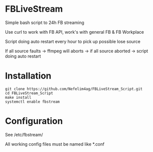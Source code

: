 # FBLiveStream
Simple bash script to 24h FB streaming

Use curl to work with FB API, work's with general FB & FB Workplace

Script doing auto restart every hour to pick up possible lose source

If all source faults -> ffmpeg will aborts -> if all source aborted -> script doing auto restart


# Installation

```
git clone https://github.com/Nefelim4ag/FBLiveStream_Script.git
cd FBLiveStream_Script
make install
systemctl enable fbstream
```

# Configuration
See /etc/fbstream/

All working config files must be named like *.conf
